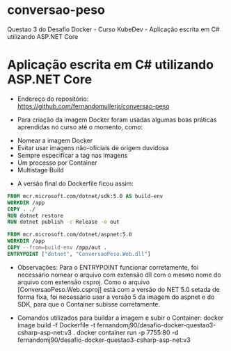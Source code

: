 # conversao-peso
Questao 3 do Desafio Docker - Curso KubeDev - Aplicação escrita em C# utilizando ASP.NET Core



# ########################################################################################################################################
# Aplicação escrita em C# utilizando ASP.NET Core

- Endereço do repositório:
<https://github.com/fernandomullerjr/conversao-peso>

- Para criação da imagem Docker foram usadas algumas boas práticas aprendidas no curso até o momento, como:

* Nomear a imagem Docker
* Evitar usar imagens não-oficiais de origem duvidosa
* Sempre especificar a tag nas imagens
* Um processo por Container
* Multistage Build

- A versão final do Dockerfile ficou assim:

~~~Dockerfile
FROM mcr.microsoft.com/dotnet/sdk:5.0 AS build-env
WORKDIR /app
COPY . ./
RUN dotnet restore
RUN dotnet publish -c Release -o out

FROM mcr.microsoft.com/dotnet/aspnet:5.0
WORKDIR /app
COPY --from=build-env /app/out .
ENTRYPOINT ["dotnet", "ConversaoPeso.Web.dll"]
~~~


- Observações:
Para o ENTRYPOINT funcionar corretamente, foi necessário nomear o arquivo com extensão dll com o mesmo nome do arquivo com extensão csproj.
Como o arquivo [ConversaoPeso.Web.csproj] está com a versão do NET 5.0 setada de forma fixa, foi necessário usar a versão 5 da imagem do aspnet e do SDK, para que o Container subisse corretamente.

- Comandos utilizados para buildar a imagem e subir o Container:
docker image build -f Dockerfile -t fernandomj90/desafio-docker-questao3-csharp-asp-net:v3 .
docker container run -p 7755:80 -d fernandomj90/desafio-docker-questao3-csharp-asp-net:v3